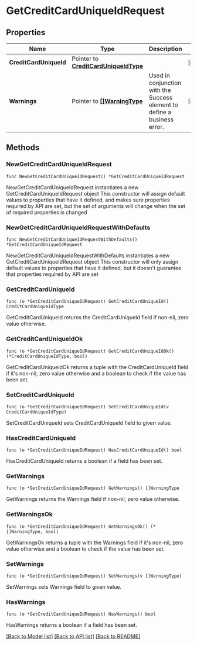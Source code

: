 # GetCreditCardUniqueIdRequest

## Properties

Name | Type | Description | Notes
------------ | ------------- | ------------- | -------------
**CreditCardUniqueId** | Pointer to [**CreditCardUniqueIdType**](CreditCardUniqueIdType.md) |  | [optional] 
**Warnings** | Pointer to [**[]WarningType**](WarningType.md) | Used in conjunction with the Success element to define a business error. | [optional] 

## Methods

### NewGetCreditCardUniqueIdRequest

`func NewGetCreditCardUniqueIdRequest() *GetCreditCardUniqueIdRequest`

NewGetCreditCardUniqueIdRequest instantiates a new GetCreditCardUniqueIdRequest object
This constructor will assign default values to properties that have it defined,
and makes sure properties required by API are set, but the set of arguments
will change when the set of required properties is changed

### NewGetCreditCardUniqueIdRequestWithDefaults

`func NewGetCreditCardUniqueIdRequestWithDefaults() *GetCreditCardUniqueIdRequest`

NewGetCreditCardUniqueIdRequestWithDefaults instantiates a new GetCreditCardUniqueIdRequest object
This constructor will only assign default values to properties that have it defined,
but it doesn't guarantee that properties required by API are set

### GetCreditCardUniqueId

`func (o *GetCreditCardUniqueIdRequest) GetCreditCardUniqueId() CreditCardUniqueIdType`

GetCreditCardUniqueId returns the CreditCardUniqueId field if non-nil, zero value otherwise.

### GetCreditCardUniqueIdOk

`func (o *GetCreditCardUniqueIdRequest) GetCreditCardUniqueIdOk() (*CreditCardUniqueIdType, bool)`

GetCreditCardUniqueIdOk returns a tuple with the CreditCardUniqueId field if it's non-nil, zero value otherwise
and a boolean to check if the value has been set.

### SetCreditCardUniqueId

`func (o *GetCreditCardUniqueIdRequest) SetCreditCardUniqueId(v CreditCardUniqueIdType)`

SetCreditCardUniqueId sets CreditCardUniqueId field to given value.

### HasCreditCardUniqueId

`func (o *GetCreditCardUniqueIdRequest) HasCreditCardUniqueId() bool`

HasCreditCardUniqueId returns a boolean if a field has been set.

### GetWarnings

`func (o *GetCreditCardUniqueIdRequest) GetWarnings() []WarningType`

GetWarnings returns the Warnings field if non-nil, zero value otherwise.

### GetWarningsOk

`func (o *GetCreditCardUniqueIdRequest) GetWarningsOk() (*[]WarningType, bool)`

GetWarningsOk returns a tuple with the Warnings field if it's non-nil, zero value otherwise
and a boolean to check if the value has been set.

### SetWarnings

`func (o *GetCreditCardUniqueIdRequest) SetWarnings(v []WarningType)`

SetWarnings sets Warnings field to given value.

### HasWarnings

`func (o *GetCreditCardUniqueIdRequest) HasWarnings() bool`

HasWarnings returns a boolean if a field has been set.


[[Back to Model list]](../README.md#documentation-for-models) [[Back to API list]](../README.md#documentation-for-api-endpoints) [[Back to README]](../README.md)


